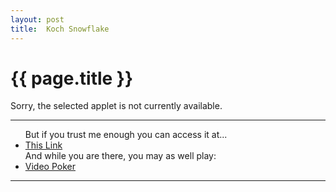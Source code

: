 ```yaml
---
layout: post
title:  Koch Snowflake
---
```


{{ page.title }}
================


Sorry, the selected applet is not currently available.

---

<ul>
But if you trust me enough you can access it at... 
<li><a href="http://cim.saddleback.edu/~dshaffer4/Koch.html">This Link</a></li>
And while you are there, you may as well play:
<li><a href="http://cim.saddleback.edu/~dshaffer4/vp.html">Video Poker</a></li>
</ul>

---

